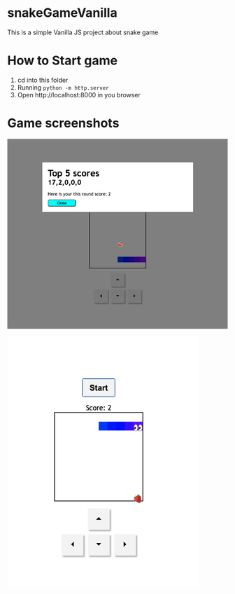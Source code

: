 # snakeGameVanilla
This is a simple Vanilla JS project about snake game

# How to Start game
1. cd into this folder 
2. Running `python -m http.server`
3. Open http://localhost:8000 in you browser 

# Game screenshots

![alt text](./img/snake1.png?raw=true)

![alt text](./img/snake2.png?raw=true)
